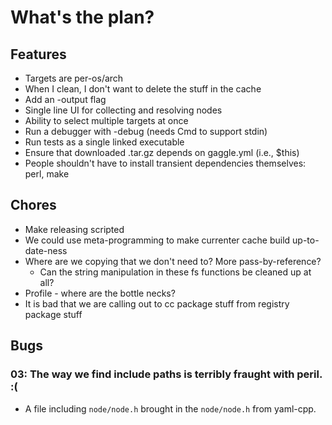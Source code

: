 # What's the plan?

## Features

- Targets are per-os/arch
- When I clean, I don't want to delete the stuff in the cache
- Add an -output flag
- Single line UI for collecting and resolving nodes
- Ability to select multiple targets at once
- Run a debugger with -debug (needs Cmd to support stdin)
- Run tests as a single linked executable
- Ensure that downloaded .tar.gz depends on gaggle.yml (i.e., $this)
- People shouldn't have to install transient dependencies themselves: perl, make

## Chores

- Make releasing scripted
- We could use meta-programming to make currenter cache build up-to-date-ness
- Where are we copying that we don't need to? More pass-by-reference?
  - Can the string manipulation in these fs functions be cleaned up at all?
- Profile - where are the bottle necks?
- It is bad that we are calling out to cc package stuff from registry package stuff

## Bugs

### 03: The way we find include paths is terribly fraught with peril. :(
- A file including `node/node.h` brought in the `node/node.h` from yaml-cpp.
